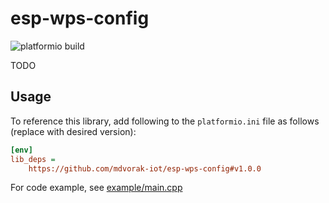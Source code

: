 # esp-wps-config

![platformio build](https://github.com/mdvorak-iot/esp-wps-config/workflows/platformio%20build/badge.svg)

TODO

## Usage

To reference this library, add following to the `platformio.ini` file as follows (replace with desired version):

```ini
[env]
lib_deps =
    https://github.com/mdvorak-iot/esp-wps-config#v1.0.0
```

For code example, see [example/main.cpp](example/main.cpp)
